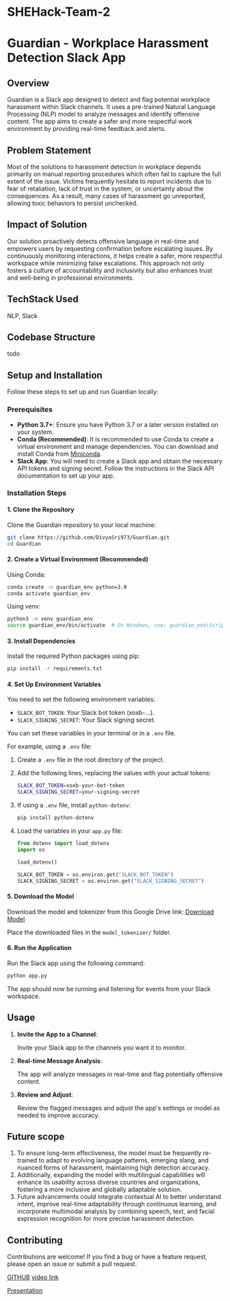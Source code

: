 # SHEHack-Team-2
# Guardian - Workplace Harassment Detection Slack App

## Overview

Guardian is a Slack app designed to detect and flag potential workplace harassment within Slack channels. It uses a pre-trained Natural Language Processing (NLP) model to analyze messages and identify offensive content. The app aims to create a safer and more respectful work environment by providing real-time feedback and alerts.

## Problem Statement
Most of the solutions to harassment detection in workplace depends primarily on manual reporting procedures which often fail to capture the full extent of the issue. Victims frequently hesitate to report incidents due to fear of retaliation, lack of trust in the system, or uncertainty about the consequences. As a result, many cases of harassment go unreported, allowing toxic behaviors to persist unchecked. 

## Impact of Solution
Our solution proactively detects offensive language in real-time and empowers users by requesting confirmation before escalating issues. By continuously monitoring interactions, it helps create a safer, more respectful workspace while minimizing false escalations. This approach not only fosters a culture of accountability and inclusivity but also enhances trust and well-being in professional environments.

## TechStack Used
NLP, Slack 

## Codebase Structure
  todo
  
## Setup and Installation

Follow these steps to set up and run Guardian locally:

### Prerequisites

- **Python 3.7+**: Ensure you have Python 3.7 or a later version installed on your system.
- **Conda (Recommended)**: It is recommended to use Conda to create a virtual environment and manage dependencies. You can download and install Conda from [Miniconda](https://docs.conda.io/en/latest/miniconda.html).
- **Slack App**: You will need to create a Slack app and obtain the necessary API tokens and signing secret. Follow the instructions in the Slack API documentation to set up your app.

### Installation Steps

#### 1. Clone the Repository

Clone the Guardian repository to your local machine:

```bash
git clone https://github.com/DivyaSri973/Guardian.git
cd Guardian
```

#### 2. Create a Virtual Environment (Recommended)

Using Conda:

```bash
conda create -n guardian_env python=3.9
conda activate guardian_env
```

Using venv:

```bash
python3 -m venv guardian_env
source guardian_env/bin/activate  # On Windows, use: guardian_env\Scripts\activate
```

#### 3. Install Dependencies

Install the required Python packages using pip:

```bash
pip install -r requirements.txt
```

#### 4. Set Up Environment Variables

You need to set the following environment variables:

- `SLACK_BOT_TOKEN`: Your Slack bot token (xoxb-...).
- `SLACK_SIGNING_SECRET`: Your Slack signing secret.

You can set these variables in your terminal or in a `.env` file.

For example, using a `.env` file:

1. Create a `.env` file in the root directory of the project.
2. Add the following lines, replacing the values with your actual tokens:

    ```bash
    SLACK_BOT_TOKEN=xoxb-your-bot-token
    SLACK_SIGNING_SECRET=your-signing-secret
    ```

3. If using a `.env` file, install `python-dotenv`:

    ```bash
    pip install python-dotenv
    ```

4. Load the variables in your `app.py` file:

    ```python
    from dotenv import load_dotenv
    import os

    load_dotenv()

    SLACK_BOT_TOKEN = os.environ.get("SLACK_BOT_TOKEN")
    SLACK_SIGNING_SECRET = os.environ.get("SLACK_SIGNING_SECRET")
    ```

#### 5. Download the Model

Download the model and tokenizer from this Google Drive link:
[Download Model](https://drive.google.com/drive/folders/1YCdlOuN_9EUy9kF6j1KKLM3UPi9fJc6R?usp=drive_link)

Place the downloaded files in the `model_tokenizer/` folder.

#### 6. Run the Application

Run the Slack app using the following command:

```bash
python app.py
```

The app should now be running and listening for events from your Slack workspace.

## Usage

1. **Invite the App to a Channel**:

    Invite your Slack app to the channels you want it to monitor.

2. **Real-time Message Analysis**:

    The app will analyze messages in real-time and flag potentially offensive content.

3. **Review and Adjust**:

    Review the flagged messages and adjust the app's settings or model as needed to improve accuracy.

## Future scope
1. To ensure long-term effectiveness, the model must be frequently re-trained to adapt to evolving language patterns, emerging slang, and nuanced forms of harassment, maintaining high detection accuracy. 
2. Additionally, expanding the model with multilingual capabilities will enhance its usability across diverse countries and organizations, fostering a more inclusive and globally adaptable solution. 
3. Future advancements could integrate contextual AI to better understand intent, improve real-time adaptability through continuous learning, and incorporate multimodal analysis by combining speech, text, and facial expression recognition for more precise harassment detection.


## Contributing

Contributions are welcome! If you find a bug or have a feature request, please open an issue or submit a pull request.

[GITHUB](https://github.com/DivyaSri973/Guardian)
[video link](https://drive.google.com/file/d/1pQ9UcD3ZovjwQH86SnIJE-fEFKI5KcKo/view?usp=sharing)

[Presentation](https://www.canva.com/design/DAGikjYGO80/hfM4XfDC2lqZcrmQSyGctQ/edit?utm_content=DAGikjYGO80&utm_campaign=designshare&utm_medium=link2&utm_source=sharebutton)
